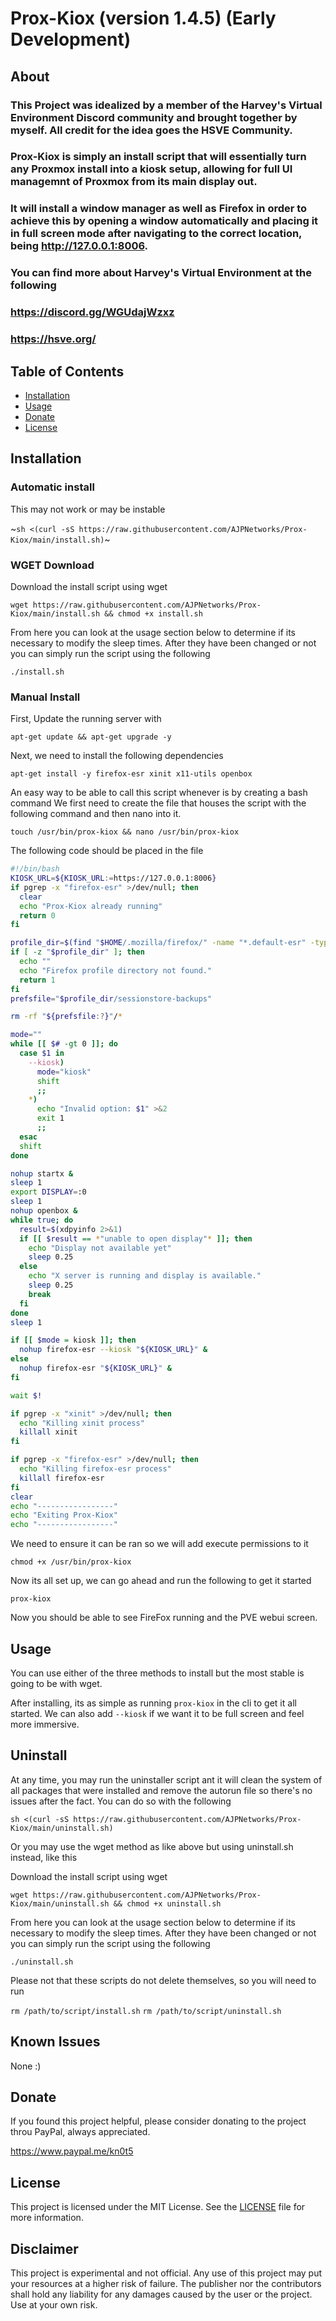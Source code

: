 # Prox-Kiox (version 1.4.5) (Early Development)

## About

### This Project was idealized by a member of the Harvey's Virtual Environment Discord community and brought together by myself.  All credit for the idea goes the HSVE Community.

### Prox-Kiox is simply an install script that will essentially turn any Proxmox install into a kiosk setup, allowing for full UI managemnt of Proxmox from its main display out.
### It will install a window manager as well as Firefox in order to achieve this by opening a window automatically and placing it in full screen mode after navigating to the correct location, being http://127.0.0.1:8006.

### You can find more about Harvey's Virtual Environment at the following
### https://discord.gg/WGUdajWzxz
### https://hsve.org/



## Table of Contents

- [Installation](#installation)
- [Usage](#usage)
- [Donate](#donate)
- [License](#license)



## Installation

### Automatic install

This may not work or may be instable

~`sh <(curl -sS https://raw.githubusercontent.com/AJPNetworks/Prox-Kiox/main/install.sh)`~


### WGET Download

Download the install script using wget

``wget https://raw.githubusercontent.com/AJPNetworks/Prox-Kiox/main/install.sh && chmod +x install.sh``

From here you can look at the usage section below to determine if its necessary to modify the sleep times.
After they have been changed or not you can simply run the script using the following

``./install.sh``



### Manual Install

First, Update the running server with

``apt-get update && apt-get upgrade -y``

Next, we need to install the following dependencies

``apt-get install -y firefox-esr xinit x11-utils openbox``

An easy way to be able to call this script whenever is by creating a bash command
We first need to create the file that houses the script with the following command and then nano into it.

``touch /usr/bin/prox-kiox && nano /usr/bin/prox-kiox``

The following code should be placed in the file

```bash
#!/bin/bash
KIOSK_URL=${KIOSK_URL:=https://127.0.0.1:8006}
if pgrep -x "firefox-esr" >/dev/null; then
  clear
  echo "Prox-Kiox already running"
  return 0
fi

profile_dir=$(find "$HOME/.mozilla/firefox/" -name "*.default-esr" -type d)
if [ -z "$profile_dir" ]; then
  echo ""
  echo "Firefox profile directory not found."
  return 1
fi
prefsfile="$profile_dir/sessionstore-backups"

rm -rf "${prefsfile:?}"/*

mode=""
while [[ $# -gt 0 ]]; do
  case $1 in
    --kiosk)
      mode="kiosk"
      shift
      ;;
    *)
      echo "Invalid option: $1" >&2
      exit 1
      ;;
  esac
  shift
done

nohup startx &
sleep 1
export DISPLAY=:0
sleep 1
nohup openbox &
while true; do
  result=$(xdpyinfo 2>&1)
  if [[ $result == *"unable to open display"* ]]; then
    echo "Display not available yet"
    sleep 0.25
  else
    echo "X server is running and display is available."
    sleep 0.25
    break
  fi
done
sleep 1

if [[ $mode = kiosk ]]; then
  nohup firefox-esr --kiosk "${KIOSK_URL}" &
else
  nohup firefox-esr "${KIOSK_URL}" &
fi

wait $!

if pgrep -x "xinit" >/dev/null; then
  echo "Killing xinit process"
  killall xinit
fi

if pgrep -x "firefox-esr" >/dev/null; then
  echo "Killing firefox-esr process"
  killall firefox-esr
fi
clear
echo "-----------------"
echo "Exiting Prox-Kiox"
echo "-----------------"
```

We need to ensure it can be ran so we will add execute permissions to it

```chmod +x /usr/bin/prox-kiox```

Now its all set up, we can go ahead and run the following to get it started

``prox-kiox``


Now you should be able to see FireFox running and the PVE webui screen.



## Usage

You can use either of the three methods to install but the most stable is going to be with wget.

After installing, its as simple as running `prox-kiox` in the cli to get it all started.  We can also add `--kiosk` if we want it to be full screen and feel more immersive.



## Uninstall

At any time, you may run the uninstaller script ant it will clean the system of all packages that were installed and remove the autorun file so there's no issues after the fact.  You can do so with the following

``sh <(curl -sS https://raw.githubusercontent.com/AJPNetworks/Prox-Kiox/main/uninstall.sh)``

Or you may use the wget method as like above but using uninstall.sh instead, like this

Download the install script using wget

``wget https://raw.githubusercontent.com/AJPNetworks/Prox-Kiox/main/uninstall.sh && chmod +x uninstall.sh``

From here you can look at the usage section below to determine if its necessary to modify the sleep times.
After they have been changed or not you can simply run the script using the following

``./uninstall.sh``

Please not that these scripts do not delete themselves, so you will need to run

``rm /path/to/script/install.sh``
``rm /path/to/script/uninstall.sh``


## Known Issues

None :)



## Donate

If you found this project helpful, please consider donating to the project throu PayPal, always appreciated.

https://www.paypal.me/kn0t5



## License

This project is licensed under the MIT License. See the [LICENSE](LICENSE) file for more information.



## Disclaimer

This project is experimental and not official.  Any use of this project may put your resources at a higher risk of failure.  The publisher nor the contributors shall hold any liability for any damages caused by the user or the project.  Use at your own risk.
